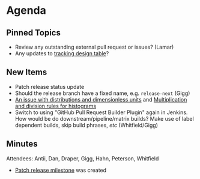 Agenda
======

Pinned Topics
-------------
* Review any outstanding external pull request or issues? (Lamar)
* Any updates to [tracking design table](https://github.com/mantidproject/documents/blob/master/Project-Management/TechnicalSteeringCommittee/reports/TSC-TrackingDesignProposals.md)?

New Items
---------
* Patch release status update
* Should the release branch have a fixed name, e.g. `release-next` (Gigg)
* [An issue with distributions and dimensionless units](https://github.com/mantidproject/documents/blob/fix-divide-distribution/Design/DistributionsAndDimensionlessData.md) and [Multiplication and division rules for histograms](https://github.com/mantidproject/documents/pull/25)
* Switch to using "GitHub Pull Request Builder Plugin" again in Jenkins. How would be do downstream/pipeline/matrix builds? Make use of label dependent builds, skip build phrases, _etc_ (Whitfield/Gigg)

Minutes
-------

Attendees: Antii, Dan, Draper, Gigg, Hahn, Peterson, Whitfield

* [Patch release milestone](https://github.com/mantidproject/mantid/pulls?utf8=%E2%9C%93&q=is%3Apr+milestone%3A%22Release+3.12.1%22+) was created
